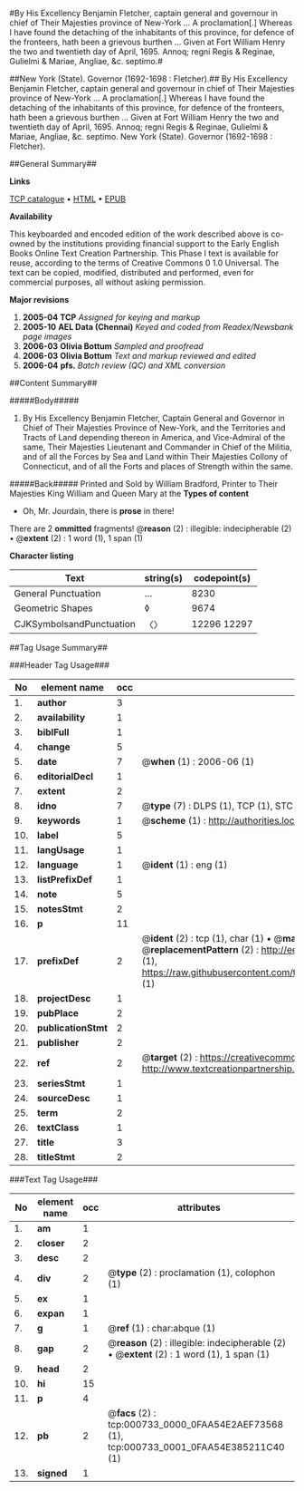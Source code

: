 #By His Excellency Benjamin Fletcher, captain general and governour in chief of Their Majesties province of New-York ... A proclamation[.] Whereas I have found the detaching of the inhabitants of this province, for defence of the fronteers, hath been a grievous burthen ... Given at Fort William Henry the two and twentieth day of April, 1695. Annoq; regni Regis & Reginae, Gulielmi & Mariae, Angliae, &c. septimo.#

##New York (State). Governor (1692-1698 : Fletcher).##
By His Excellency Benjamin Fletcher, captain general and governour in chief of Their Majesties province of New-York ... A proclamation[.] Whereas I have found the detaching of the inhabitants of this province, for defence of the fronteers, hath been a grievous burthen ... Given at Fort William Henry the two and twentieth day of April, 1695. Annoq; regni Regis & Reginae, Gulielmi & Mariae, Angliae, &c. septimo.
New York (State). Governor (1692-1698 : Fletcher).

##General Summary##

**Links**

[TCP catalogue](http://www.ota.ox.ac.uk/tcp/)  • 
[HTML](http://tei.it.ox.ac.uk/tcp/Texts-HTML/free/N00/N00602.html)  • 
[EPUB](http://tei.it.ox.ac.uk/tcp/Texts-EPUB/free/N00/N00602.epub)

**Availability**

This keyboarded and encoded edition of the
	       work described above is co-owned by the institutions
	       providing financial support to the Early English Books
	       Online Text Creation Partnership. This Phase I text is
	       available for reuse, according to the terms of Creative
	       Commons 0 1.0 Universal. The text can be copied,
	       modified, distributed and performed, even for
	       commercial purposes, all without asking permission.

**Major revisions**

1. __2005-04__ __TCP__ *Assigned for keying and markup*
1. __2005-10__ __AEL Data (Chennai)__ *Keyed and coded from Readex/Newsbank page images*
1. __2006-03__ __Olivia Bottum__ *Sampled and proofread*
1. __2006-03__ __Olivia Bottum__ *Text and markup reviewed and edited*
1. __2006-04__ __pfs.__ *Batch review (QC) and XML conversion*

##Content Summary##

#####Body#####

1. By His Excellency Benjamin Fletcher, Captain General and Governor in Chief of Their Majesties Province of New-York, and the Territories and Tracts of Land depending thereon in America, and Vice-Admiral of the same, Their Majesties Lieutenant and Commander in Chief of the Militia, and of all the Forces by Sea and Land within Their Majesties Collony of Connecticut, and of all the Forts and places of Strength within the same.

#####Back#####
Printed and Sold by William Bradford, Printer to Their Majesties King William and Queen Mary at the 
**Types of content**

  * Oh, Mr. Jourdain, there is **prose** in there!

There are 2 **ommitted** fragments! 
 @__reason__ (2) : illegible: indecipherable (2)  •  @__extent__ (2) : 1 word (1), 1 span (1)

**Character listing**


|Text|string(s)|codepoint(s)|
|---|---|---|
|General Punctuation|…|8230|
|Geometric Shapes|◊|9674|
|CJKSymbolsandPunctuation|〈〉|12296 12297|

##Tag Usage Summary##

###Header Tag Usage###

|No|element name|occ|attributes|
|---|---|---|---|
|1.|__author__|3||
|2.|__availability__|1||
|3.|__biblFull__|1||
|4.|__change__|5||
|5.|__date__|7| @__when__ (1) : 2006-06 (1)|
|6.|__editorialDecl__|1||
|7.|__extent__|2||
|8.|__idno__|7| @__type__ (7) : DLPS (1), TCP (1), STC (2), NOTIS (1), IMAGE-SET (1), EVANS-CITATION (1)|
|9.|__keywords__|1| @__scheme__ (1) : http://authorities.loc.gov/ (1)|
|10.|__label__|5||
|11.|__langUsage__|1||
|12.|__language__|1| @__ident__ (1) : eng (1)|
|13.|__listPrefixDef__|1||
|14.|__note__|5||
|15.|__notesStmt__|2||
|16.|__p__|11||
|17.|__prefixDef__|2| @__ident__ (2) : tcp (1), char (1)  •  @__matchPattern__ (2) : ([0-9\-]+):([0-9IVX]+) (1), (.+) (1)  •  @__replacementPattern__ (2) : http://eebo.chadwyck.com/downloadtiff?vid=$1&page=$2 (1), https://raw.githubusercontent.com/textcreationpartnership/Texts/master/tcpchars.xml#$1 (1)|
|18.|__projectDesc__|1||
|19.|__pubPlace__|2||
|20.|__publicationStmt__|2||
|21.|__publisher__|2||
|22.|__ref__|2| @__target__ (2) : https://creativecommons.org/publicdomain/zero/1.0/ (1), http://www.textcreationpartnership.org/docs/. (1)|
|23.|__seriesStmt__|1||
|24.|__sourceDesc__|1||
|25.|__term__|2||
|26.|__textClass__|1||
|27.|__title__|3||
|28.|__titleStmt__|2||


###Text Tag Usage###

|No|element name|occ|attributes|
|---|---|---|---|
|1.|__am__|1||
|2.|__closer__|2||
|3.|__desc__|2||
|4.|__div__|2| @__type__ (2) : proclamation (1), colophon (1)|
|5.|__ex__|1||
|6.|__expan__|1||
|7.|__g__|1| @__ref__ (1) : char:abque (1)|
|8.|__gap__|2| @__reason__ (2) : illegible: indecipherable (2)  •  @__extent__ (2) : 1 word (1), 1 span (1)|
|9.|__head__|2||
|10.|__hi__|15||
|11.|__p__|4||
|12.|__pb__|2| @__facs__ (2) : tcp:000733_0000_0FAA54E2AEF73568 (1), tcp:000733_0001_0FAA54E385211C40 (1)|
|13.|__signed__|1||

